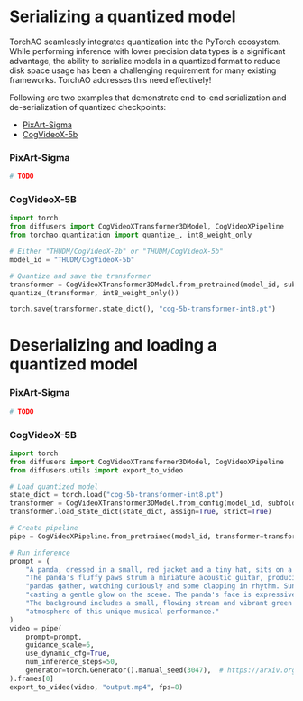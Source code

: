 # Serializing a quantized model

TorchAO seamlessly integrates quantization into the PyTorch ecosystem. While performing inference with lower precision data types is a significant advantage, the ability to serialize models in a quantized format to reduce disk space usage has been a challenging requirement for many existing frameworks. TorchAO addresses this need effectively!

Following are two examples that demonstrate end-to-end serialization and de-serialization of quantized checkpoints:

- [PixArt-Sigma](<TODO: add link to gist here>)
- [CogVideoX-5b](https://gist.github.com/a-r-r-o-w/4d9732d17412888c885480c6521a9897#file-quantized_serialize_and_unserialized-py)

### PixArt-Sigma

```python
# TODO
```

### CogVideoX-5B

```python
import torch
from diffusers import CogVideoXTransformer3DModel, CogVideoXPipeline
from torchao.quantization import quantize_, int8_weight_only

# Either "THUDM/CogVideoX-2b" or "THUDM/CogVideoX-5b"
model_id = "THUDM/CogVideoX-5b"

# Quantize and save the transformer
transformer = CogVideoXTransformer3DModel.from_pretrained(model_id, subfolder="transformer", torch_dtype=torch.bfloat16)
quantize_(transformer, int8_weight_only())

torch.save(transformer.state_dict(), "cog-5b-transformer-int8.pt")
```

# Deserializing and loading a quantized model

### PixArt-Sigma

```python
# TODO
```

### CogVideoX-5B

```python
import torch
from diffusers import CogVideoXTransformer3DModel, CogVideoXPipeline
from diffusers.utils import export_to_video

# Load quantized model
state_dict = torch.load("cog-5b-transformer-int8.pt")
transformer = CogVideoXTransformer3DModel.from_config(model_id, subfolder="transformer", torch_dtype=torch.bfloat16)
transformer.load_state_dict(state_dict, assign=True, strict=True)

# Create pipeline
pipe = CogVideoXPipeline.from_pretrained(model_id, transformer=transformer, torch_dtype=torch.bfloat16).to("cuda")

# Run inference
prompt = (
    "A panda, dressed in a small, red jacket and a tiny hat, sits on a wooden stool in a serene bamboo forest. "
    "The panda's fluffy paws strum a miniature acoustic guitar, producing soft, melodic tunes. Nearby, a few other "
    "pandas gather, watching curiously and some clapping in rhythm. Sunlight filters through the tall bamboo, "
    "casting a gentle glow on the scene. The panda's face is expressive, showing concentration and joy as it plays. "
    "The background includes a small, flowing stream and vibrant green foliage, enhancing the peaceful and magical "
    "atmosphere of this unique musical performance."
)
video = pipe(
    prompt=prompt,
    guidance_scale=6,
    use_dynamic_cfg=True,
    num_inference_steps=50,
    generator=torch.Generator().manual_seed(3047),  # https://arxiv.org/abs/2109.08203
).frames[0]
export_to_video(video, "output.mp4", fps=8)
```
